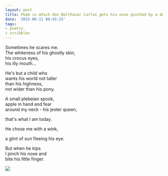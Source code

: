 ```yaml
---
layout: post
title: Poem in which don Balthasar Carlos gets his nose pinched by a dwarf
date: '2015-06-11 09:45:25'
tags:
- poetry
- scribbles
---
```


Sometimes he scares me.  
The whiteness of his ghostly skin,  
his crocus eyes,  
his lily mouth...  


He's but a child who  
wants his world not taller  
than his highness,  
not wider than his pony.  


A small plebeian spook,  
apple in hand and fear  
around my neck - his jester queen,  


that's what I am today.   


He chose me with a wink,  

a glint of sun fleeing his eye.  


But when he kips  
I pinch his nose and  
bite his little finger.  


![](https://farm6.staticflickr.com/5812/20620790003_a40750b291_b.jpg)
